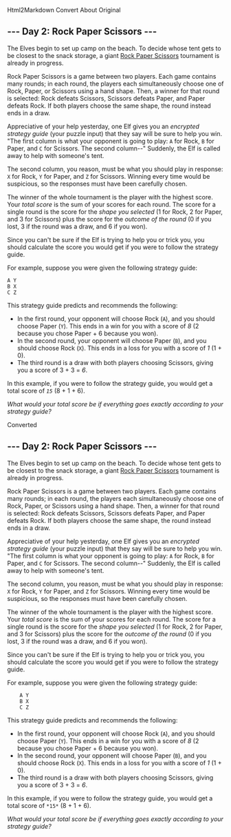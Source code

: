 Html2Markdown
Convert
About
Original
<article class="day-desc"><h2>--- Day 2: Rock Paper Scissors ---</h2><p>The Elves begin to set up camp on the beach. To decide whose tent gets to be closest to the snack storage, a giant <a href="https://en.wikipedia.org/wiki/Rock_paper_scissors" target="_blank">Rock Paper Scissors</a> tournament is already in progress.</p>
<p>Rock Paper Scissors is a game between two players. Each game contains many rounds; in each round, the players each simultaneously choose one of Rock, Paper, or Scissors using a hand shape. Then, a winner for that round is selected: Rock defeats Scissors, Scissors defeats Paper, and Paper defeats Rock. If both players choose the same shape, the round instead ends in a draw.</p>
<p>Appreciative of your help yesterday, one Elf gives you an <em>encrypted strategy guide</em> (your puzzle input) that they say will be sure to help you win. "The first column is what your opponent is going to play: <code>A</code> for Rock, <code>B</code> for Paper, and <code>C</code> for Scissors. The second column--" Suddenly, the Elf is called away to help with someone's tent.</p>
<p>The second column, <span title="Why do you keep guessing?!">you reason</span>, must be what you should play in response: <code>X</code> for Rock, <code>Y</code> for Paper, and <code>Z</code> for Scissors. Winning every time would be suspicious, so the responses must have been carefully chosen.</p>
<p>The winner of the whole tournament is the player with the highest score. Your <em>total score</em> is the sum of your scores for each round. The score for a single round is the score for the <em>shape you selected</em> (1 for Rock, 2 for Paper, and 3 for Scissors) plus the score for the <em>outcome of the round</em> (0 if you lost, 3 if the round was a draw, and 6 if you won).</p>
<p>Since you can't be sure if the Elf is trying to help you or trick you, you should calculate the score you would get if you were to follow the strategy guide.</p>
<p>For example, suppose you were given the following strategy guide:</p>
<pre><code>A Y
B X
C Z
</code></pre>
<p>This strategy guide predicts and recommends the following:</p>
<ul>
<li>In the first round, your opponent will choose Rock (<code>A</code>), and you should choose Paper (<code>Y</code>). This ends in a win for you with a score of <em>8</em> (2 because you chose Paper + 6 because you won).</li>
<li>In the second round, your opponent will choose Paper (<code>B</code>), and you should choose Rock (<code>X</code>). This ends in a loss for you with a score of <em>1</em> (1 + 0).</li>
<li>The third round is a draw with both players choosing Scissors, giving you a score of 3 + 3 = <em>6</em>.</li>
</ul>
<p>In this example, if you were to follow the strategy guide, you would get a total score of <code><em>15</em></code> (8 + 1 + 6).</p>
<p><em>What would your total score be if everything goes exactly according to your strategy guide?</em></p>
</article>
Converted
<article class="day-desc">

## --- Day 2: Rock Paper Scissors ---

The Elves begin to set up camp on the beach. To decide whose tent gets to be closest to the snack storage, a giant [Rock Paper Scissors](https://en.wikipedia.org/wiki/Rock_paper_scissors) tournament is already in progress.

Rock Paper Scissors is a game between two players. Each game contains many rounds; in each round, the players each simultaneously choose one of Rock, Paper, or Scissors using a hand shape. Then, a winner for that round is selected: Rock defeats Scissors, Scissors defeats Paper, and Paper defeats Rock. If both players choose the same shape, the round instead ends in a draw.

Appreciative of your help yesterday, one Elf gives you an *encrypted strategy guide* (your puzzle input) that they say will be sure to help you win. "The first column is what your opponent is going to play: `A` for Rock, `B` for Paper, and `C` for Scissors. The second column--" Suddenly, the Elf is called away to help with someone's tent.

The second column, <span title="Why do you keep guessing?!">you reason</span>, must be what you should play in response: `X` for Rock, `Y` for Paper, and `Z` for Scissors. Winning every time would be suspicious, so the responses must have been carefully chosen.

The winner of the whole tournament is the player with the highest score. Your *total score* is the sum of your scores for each round. The score for a single round is the score for the *shape you selected* (1 for Rock, 2 for Paper, and 3 for Scissors) plus the score for the *outcome of the round* (0 if you lost, 3 if the round was a draw, and 6 if you won).

Since you can't be sure if the Elf is trying to help you or trick you, you should calculate the score you would get if you were to follow the strategy guide.

For example, suppose you were given the following strategy guide:

        A Y
        B X
        C Z

This strategy guide predicts and recommends the following:

*   In the first round, your opponent will choose Rock (`A`), and you should choose Paper (`Y`). This ends in a win for you with a score of *8* (2 because you chose Paper + 6 because you won).
*   In the second round, your opponent will choose Paper (`B`), and you should choose Rock (`X`). This ends in a loss for you with a score of *1* (1 + 0).
*   The third round is a draw with both players choosing Scissors, giving you a score of 3 + 3 = *6*.

In this example, if you were to follow the strategy guide, you would get a total score of `*15*` (8 + 1 + 6).

*What would your total score be if everything goes exactly according to your strategy guide?*

</article>
